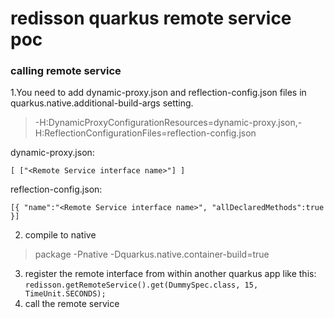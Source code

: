 # redisson quarkus remote service poc

### calling remote service

1.You need to add dynamic-proxy.json and reflection-config.json files in quarkus.native.additional-build-args setting.

> -H:DynamicProxyConfigurationResources=dynamic-proxy.json,-H:ReflectionConfigurationFiles=reflection-config.json

dynamic-proxy.json:

`[
["<Remote Service interface name>"]
]`

reflection-config.json:

`[{
"name":"<Remote Service interface name>", "allDeclaredMethods":true }]`

2. compile to native
> package -Pnative -Dquarkus.native.container-build=true
3. register the remote interface from within another quarkus app like this:
    `redisson.getRemoteService().get(DummySpec.class, 15, TimeUnit.SECONDS);`
4. call the remote service

